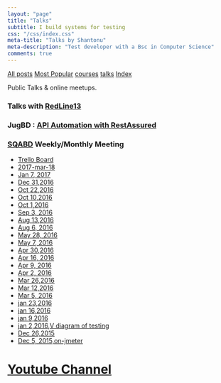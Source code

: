 ```yaml
---
layout: "page"
title: "Talks"
subtitle: I build systems for testing
css: "/css/index.css"
meta-title: "Talks by Shantonu"
meta-description: "Test developer with a Bsc in Computer Science"
comments: true
---
```


<div class="list-filters">
    <a href="/" class="list-filter filter-selected">All posts</a>
    <a href="/popular" class="list-filter">Most Popular</a>
    <a href="/courses" class="list-filter">courses</a>
	<a href="/talks" class="list-filter">talks</a>
    <a href="/tags" class="list-filter">Index</a>
</div>

Public Talks & online meetups.

### Talks with [RedLine13](https://www.youtube.com/watch?v=jrThRCgII5k)

### JugBD : [API Automation with RestAssured](https://www.youtube.com/watch?v=gkz_EqlVtjY&list=PLLJB7JIS-EHYJqA4FbffdgPgPIr6N_kJ2)

### [SQABD](https://www.facebook.com/groups/sqabd/) Weekly/Monthly Meeting
- [Trello Board](https://trello.com/b/UTNTvLE7/topics-for-qas)
- [2017-mar-18](https://www.youtube.com/watch?v=91stNrawgSU)
- [Jan 7, 2017](https://www.youtube.com/watch?v=BIfSMtFEhzY)
- [Dec 31,2016](https://www.youtube.com/watch?v=FBWvAypAGLQ)
- [Oct 22,2016](https://www.youtube.com/watch?v=ktark8b3XIM)
- [Oct 10,2016](https://www.youtube.com/watch?v=GcxGWNQ2Aj4)
- [Oct 1,2016](https://www.youtube.com/watch?v=KTcaxhD5zSM)
- [Sep 3, 2016](https://www.youtube.com/watch?v=rE6WZ6beWeo)
- [Aug 13,2016](https://www.youtube.com/watch?v=vicxwAgzqbY)
- [Aug 6, 2016](https://www.youtube.com/watch?v=Bq52fNXwuvs)
- [May 28, 2016](https://www.youtube.com/watch?v=3_9LutCjCmQ)
- [May 7, 2016](https://www.youtube.com/watch?v=_lBaHw0dY1Y)
- [Apr 30,2016](https://www.youtube.com/watch?v=cFZj7uZcDas)
- [Apr 16, 2016](https://www.youtube.com/watch?v=cFZj7uZcDas)
- [Apr 9, 2016](https://www.youtube.com/watch?v=IVdVTNMqi44)
- [Apr 2, 2016](https://www.youtube.com/watch?v=MpheU4KrBjY)
- [Mar 26,2016](https://www.youtube.com/watch?v=tKcb1lmmhJo)
- [Mar 12,2016](https://www.youtube.com/watch?v=bxj2Gqia8qc)
- [Mar 5, 2016](https://www.youtube.com/watch?v=TMJlpIFBElE)
- [jan 23,2016](https://www.youtube.com/watch?v=3aODbOhjRqk)
- [jan 16,2016](https://www.youtube.com/watch?v=vHxwcPpCYUc)
- [jan 9,2016](https://www.youtube.com/watch?v=bWvMX-UHS24)
- [jan 2,2016,V diagram of testing](https://www.youtube.com/watch?v=JHDsfX1DR0M)
- [Dec 26,2015](https://www.youtube.com/watch?v=1psFr06cj3g)
- [Dec 5, 2015,on-jmeter](https://www.youtube.com/watch?v=oxoxIa_zgT0)

# [Youtube Channel](https://www.youtube.com/c/ShantonuSarker/videos)